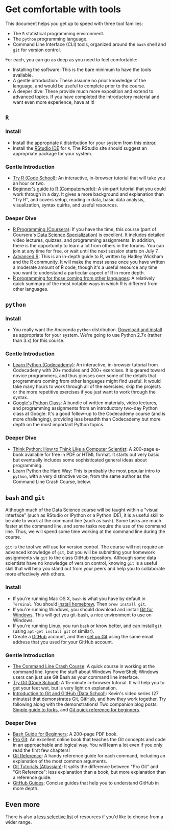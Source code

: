# Get comfortable with tools

This document helps you get up to speed with three tool families:

 * The `R` statistical programming environment.
 * The `python` programming language.
 * Command Line Interface (CLI) tools, organized around the `bash` shell and `git` for version control.

For each, you can go as deep as you need to feel comfortable:

 * Installing the software: This is the bare minimum to have the tools available.
 * A gentle introduction: These assume no prior knowledge of the language, and would be useful to complete prior to the course.
 * A deeper dive: These provide much more exposition and extend to advanced topics. If you have completed the introductory material and want even more experience, have at it!


## `R`

### Install

 * Install the appropriate `R` distribution for your system from this [mirror](http://watson.nci.nih.gov/cran_mirror/).
 * Install the [RStudio IDE](http://www.rstudio.com/ide/download/desktop) for `R`. The RStudio site should suggest an appropriate package for your system.

### Gentle Introduction

 * [Try R (Code School)](http://tryr.codeschool.com/): An interactive, in-browser tutorial that will take you an hour or two.
 * [Beginner's guide to R (Computerworld)](http://www.computerworld.com/s/article/9239625/Beginner_s_guide_to_R_Introduction): A six-part tutorial that you could work through in a day. It gives a more background and explanation than "Try R", and covers setup, reading in data, basic data analysis, visualization, syntax quirks, and useful resources.

### Deeper Dive

 * [R Programming (Coursera)](https://www.coursera.org/course/rprog): If you have the time, this course (part of Coursera's [Data Science Specialization](https://www.coursera.org/specialization/jhudatascience/1)) is excellent. It includes detailed video lectures, quizzes, and programming assignments. In addition, there is the opportunity to learn a lot from others in the forums. You can join at any time for free, or wait until the next session starts on July 7.
 * [Advanced R](http://adv-r.had.co.nz/): This is an in-depth guide to R, written by Hadley Wickham and the R community. It will make the most sense once you have written a moderate amount of R code, though it's a useful resource any time you want to understand a particular aspect of R in more depth.
 * [R programming for those coming from other languages](http://www.johndcook.com/R_language_for_programmers.html): A relatively quick summary of the most notable ways in which R is different from other languages.


## `python`

### Install

 * You really want the Anaconda `python` distribution. [Download and install](http://continuum.io/downloads) as appropriate for your system. We're going to use Python 2.7x (rather than 3.x) for this course.

### Gentle Introduction

 * [Learn Python (Codecademy)](http://www.codecademy.com/tracks/python): An interactive, in-browser tutorial from Codecademy with 20+ modules and 200+ exercises. It is geared toward novice programmers, and thus glosses over some of the details that programmers coming from other languages might find useful. It would take many hours to work through all of the exercises; skip the projects or the more repetitive exercises if you just want to work through the syntax.
 * [Google's Python Class](https://developers.google.com/edu/python/): A bundle of written materials, video lectures, and programming assignments from an introductory two-day Python class at Google. It's a good follow-up to the Codecademy course (and is more challenging), providing less breadth than Codecademy but more depth on the most important Python topics.

### Deeper Dive

 * [Think Python: How to Think Like a Computer Scientist](http://www.greenteapress.com/thinkpython/): A 200-page e-book available for free in PDF or HTML format. It starts out very basic but eventually includes some sophisticated general ideas about programming.
 * [Learn Python the Hard Way](http://learnpythonthehardway.org/book/): This is probably the most popular intro to `python`, with a very distinctive voice, from the same author as the Command Line Crash Course, below.


## `bash` and `git`

Although much of the Data Science course will be taught within a "visual interface" (such as RStudio or IPython or a Python IDE), it is a useful skill to be able to work at the command line (such as `bash`). Some tasks are much faster at the command line, and some tasks require the use of the command line. Thus, we will spend some time working at the command line during the course.

`git` is the tool we will use for version control. The course will not require an advanced knowledge of `git`, but you will be submitting your homework assignments via `git` to the class GitHub repository. Although some data scientists have no knowledge of version control, knowing `git` is a useful skill that will help you stand out from your peers and help you to collaborate more effectively with others.

### Install

 * If you're running Mac OS X, `bash` is what you have by default in `Terminal`. You should [install homebrew](http://brew.sh/#install). Then `brew install git`.
 * If you're running Windows, you should download and install [Git for Windows](http://msysgit.github.io/). This will get you git-bash, a nice environment to use on Windows.
 * If you're running Linux, you run `bash` or know better, and can install `git` (using `apt-get install git` or similar).
 * Create a [GitHub](https://github.com/) account, and then [set up Git](https://help.github.com/articles/set-up-git) using the same email address that you used for your GitHub account.

### Gentle Introduction

 * [The Command Line Crash Course](http://cli.learncodethehardway.org/book/): A quick course in working at the command line. Ignore the stuff about Windows PowerShell; Windows users can just use Git Bash as your command line interface.
 * [Try Git (Code School)](http://try.github.io/): A 15-minute in-browser tutorial. It will help you to get your feet wet, but is very light on explanation.
 * [Introduction to Git and GitHub (Data School)](https://www.youtube.com/playlist?list=PL5-da3qGB5IBLMp7LtN8Nc3Efd4hJq0kD): Kevin's video series (27 minutes) that demonstrates Git, GitHub, and how they work together. Try following along with the demonstrations! Two companion blog posts: [Simple guide to forks](http://www.dataschool.io/simple-guide-to-forks-in-github-and-git/), and [Git quick reference for beginners](http://www.dataschool.io/git-quick-reference-for-beginners/).

### Deeper Dive

 * [Bash Guide for Beginners](http://writers.fultus.com/garrels/ebooks/Machtelt_Garrels_Bash_Guide_for_Beginners_2nd_Ed.pdf): A 200-page PDF book.
 * [Pro Git](http://git-scm.com/book): An excellent online book that teaches the Git concepts and code in an approachable and logical way. You will learn a lot even if you only read the first few chapters!
 * [Git Reference](http://gitref.org/): A handy reference guide for each command, including an explanation of the most common arguments.
 * [Git Tutorials (Atlassian)](https://www.atlassian.com/git/tutorial): It splits the difference between "Pro Git" and "Git Reference": less explanation than a book, but more explanation than a reference guide.
 * [GitHub Guides](https://guides.github.com/): Concise guides that help you to understand GitHub in more depth.


## Even more

There is also a [less selective list](tools_more.md) of resources if you'd like to choose from a wider range.
